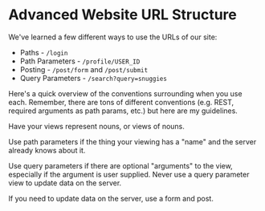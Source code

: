 # Advanced Website URL Structure

We've learned a few different ways to use the URLs of our site:

* Paths - `/login`
* Path Parameters - `/profile/USER_ID`
* Posting - `/post/form` and `/post/submit`
* Query Parameters - `/search?query=snuggies`

Here's a quick overview of the conventions surrounding when you use each.
Remember, there are tons of different conventions (e.g. REST, required arguments as path params, etc.) but here are my guidelines.

Have your views represent nouns, or views of nouns.

Use path parameters if the thing your viewing has a "name" and the server already knows about it.

Use query parameters if there are optional "arguments" to the view, especially if the argument is user supplied.
Never use a query parameter view to update data on the server.

If you need to update data on the server, use a form and post.
